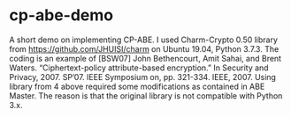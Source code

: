 # cp-abe-demo
A short demo on implementing CP-ABE.
I used Charm-Crypto 0.50 library from https://github.com/JHUISI/charm on Ubuntu 19.04, Python 3.7.3.
The coding is an example of [BSW07] John Bethencourt, Amit Sahai, and Brent Waters. “Ciphertext-policy attribute-based encryption.” In Security and Privacy, 2007. SP’07. IEEE Symposium on, pp. 321-334. IEEE, 2007.
Using library from 4 above required some modifications as contained in ABE Master. The reason is that the original library is not compatible with Python 3.x.
